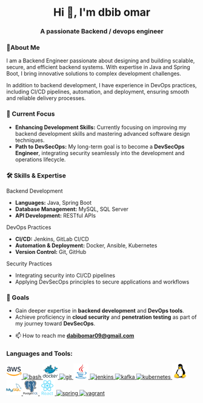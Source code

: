 <h1 align="center">Hi 👋, I'm dbib omar</h1>
<h3 align="center">A passionate Backend / devops engineer</h3>
 <h3>🌟About Me</h3>

I am a Backend Engineer passionate about designing and building scalable, secure, and efficient backend systems. With expertise in Java and Spring Boot, I bring innovative solutions to complex development challenges.

In addition to backend development, I have experience in DevOps practices, including CI/CD pipelines, automation, and deployment, ensuring smooth and reliable delivery processes.
<h3>🎯 Current Focus</h3>
<ul> <li><strong>Enhancing Development Skills:</strong> Currently focusing on improving my backend development skills and mastering advanced software design techniques.</li> <li><strong>Path to DevSecOps:</strong> My long-term goal is to become a <strong>DevSecOps Engineer</strong>, integrating security seamlessly into the development and operations lifecycle.</li> </ul>
<h3>🛠️ Skills & Expertise</h3>
Backend Development
<ul> <li><strong>Languages:</strong> Java, Spring Boot</li> <li><strong>Database Management:</strong> MySQL, SQL Server</li> <li><strong>API Development:</strong> RESTful APIs</li> </ul>
DevOps Practices
<ul> <li><strong>CI/CD:</strong> Jenkins, GitLab CI/CD</li> <li><strong>Automation & Deployment:</strong> Docker, Ansible, Kubernetes</li> <li><strong>Version Control:</strong> Git, GitHub</li> </ul>
Security Practices
<ul> <li>Integrating security into CI/CD pipelines</li> <li>Applying DevSecOps principles to secure applications and workflows</li> </ul>
<h3>🚀 Goals</h3>
<ul> <li>Gain deeper expertise in <strong>backend development</strong> and <strong>DevOps tools</strong>.</li> <li>Achieve proficiency in <strong>cloud security</strong> and <strong>penetration testing</strong> as part of my journey toward <strong>DevSecOps</strong>.</li> </ul>


- 📫 How to reach me **dabibomar09@gmail.com**

 



<h3 align="left">Languages and Tools:</h3>
<p align="left"> <a href="https://aws.amazon.com" target="_blank" rel="noreferrer"> <img src="https://raw.githubusercontent.com/devicons/devicon/master/icons/amazonwebservices/amazonwebservices-original-wordmark.svg" alt="aws" width="40" height="40"/> </a> <a href="https://www.gnu.org/software/bash/" target="_blank" rel="noreferrer"> <img src="https://www.vectorlogo.zone/logos/gnu_bash/gnu_bash-icon.svg" alt="bash" width="40" height="40"/> </a> <a href="https://www.docker.com/" target="_blank" rel="noreferrer"> <img src="https://raw.githubusercontent.com/devicons/devicon/master/icons/docker/docker-original-wordmark.svg" alt="docker" width="40" height="40"/> </a> <a href="https://git-scm.com/" target="_blank" rel="noreferrer"> <img src="https://www.vectorlogo.zone/logos/git-scm/git-scm-icon.svg" alt="git" width="40" height="40"/> </a> <a href="https://www.java.com" target="_blank" rel="noreferrer"> <img src="https://raw.githubusercontent.com/devicons/devicon/master/icons/java/java-original.svg" alt="java" width="40" height="40"/> </a> <a href="https://www.jenkins.io" target="_blank" rel="noreferrer"> <img src="https://www.vectorlogo.zone/logos/jenkins/jenkins-icon.svg" alt="jenkins" width="40" height="40"/> </a> <a href="https://kafka.apache.org/" target="_blank" rel="noreferrer"> <img src="https://www.vectorlogo.zone/logos/apache_kafka/apache_kafka-icon.svg" alt="kafka" width="40" height="40"/> </a> <a href="https://kubernetes.io" target="_blank" rel="noreferrer"> <img src="https://www.vectorlogo.zone/logos/kubernetes/kubernetes-icon.svg" alt="kubernetes" width="40" height="40"/> </a> <a href="https://www.linux.org/" target="_blank" rel="noreferrer"> <img src="https://raw.githubusercontent.com/devicons/devicon/master/icons/linux/linux-original.svg" alt="linux" width="40" height="40"/> </a> <a href="https://www.mysql.com/" target="_blank" rel="noreferrer"> <img src="https://raw.githubusercontent.com/devicons/devicon/master/icons/mysql/mysql-original-wordmark.svg" alt="mysql" width="40" height="40"/> </a> <a href="https://www.postgresql.org" target="_blank" rel="noreferrer"> <img src="https://raw.githubusercontent.com/devicons/devicon/master/icons/postgresql/postgresql-original-wordmark.svg" alt="postgresql" width="40" height="40"/> </a> <a href="https://reactjs.org/" target="_blank" rel="noreferrer"> <img src="https://raw.githubusercontent.com/devicons/devicon/master/icons/react/react-original-wordmark.svg" alt="react" width="40" height="40"/> </a> <a href="https://spring.io/" target="_blank" rel="noreferrer"> <img src="https://www.vectorlogo.zone/logos/springio/springio-icon.svg" alt="spring" width="40" height="40"/> </a> <a href="https://www.vagrantup.com/" target="_blank" rel="noreferrer"> <img src="https://www.vectorlogo.zone/logos/vagrantup/vagrantup-icon.svg" alt="vagrant" width="40" height="40"/> </a> </p>
